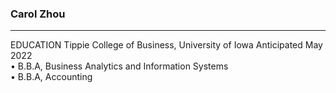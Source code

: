 ### **Carol Zhou**
-----------------------------
EDUCATION
Tippie College of Business, University of Iowa      Anticipated May 2022
<br/>
•	B.B.A, Business Analytics and Information Systems
<br/>
•	B.B.A, Accounting 

<!--
**XiaoxueZhou/xiaoxuezhou** is a ✨ _special_ ✨ repository because its `README.md` (this file) appears on your GitHub profile.

Here are some ideas to get you started:

- 🔭 I’m currently working on ...
- 🌱 I’m currently learning ...
- 👯 I’m looking to collaborate on ...
- 🤔 I’m looking for help with ...
- 💬 Ask me about ...
- 📫 How to reach me: ...
- 😄 Pronouns: ...
- ⚡ Fun fact: ...
-->
